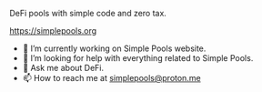 DeFi pools with simple code and zero tax.

https://simplepools.org

- 🔭 I’m currently working on Simple Pools website.
- 🤔 I’m looking for help with everything related to Simple Pools.
- 💬 Ask me about DeFi.
- 📫 How to reach me at simplepools@proton.me
